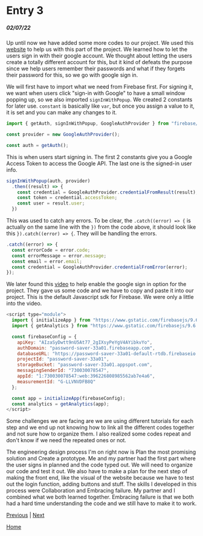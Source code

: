 # Entry 3
##### 02/07/22

Up until now we have added some more codes to our project. We used this [website](https://firebase.google.com/docs/auth/web/google-signin) to help us with this part of the project. We learned how to let the users sign in with their google account. We thought about letting the users create a totally different account for this, but it kind of defeats the purpose since we help users remember their passwords and what if they forgets their password for this, so we go with google sign in.

We will first have to import what we need from Firebase first. For signing it, we want when users click "sign-in with Google" to have a small window popping up, so we also imported `signInWithPopup`. We created 2 constants for later use. `constant` is basically like `var`, but once you assign a value to it, it is set and you can make any changes to it.
```js
import { getAuth, signInWithPopup, GoogleAuthProvider } from "firebase/auth";

const provider = new GoogleAuthProvider();

const auth = getAuth();
```

This is when users start signing in. The first 2 constants give you a Google Access Token to access the Google API. The last one is the signed-in user info.
```js
signInWithPopup(auth, provider)
  .then((result) => {
    const credential = GoogleAuthProvider.credentialFromResult(result);
    const token = credential.accessToken;
    const user = result.user;
  })
```

This was used to catch any errors. To be clear, the `.catch((error) => {` is actually on the same line with the `})` from the code above, it should look like this `}).catch((error) => {`. They will be handling the errors.
```js
.catch((error) => {
  const errorCode = error.code;
  const errorMessage = error.message;
  const email = error.email;
  const credential = GoogleAuthProvider.credentialFromError(error);
});
```

We later found this [video](https://youtu.be/Dbq6yr9XKX8) to help enable the google sign in option for the project. They gave us some code and we have to copy and paste it into our project. This is the default Javascript sdk for Firebase. We were only a little into the video.
```js
<script type="module">
  import { initializeApp } from "https://www.gstatic.com/firebasejs/9.6.6/firebase-app.js";
  import { getAnalytics } from "https://www.gstatic.com/firebasejs/9.6.6/firebase-analytics.js";

  const firebaseConfig = {
    apiKey: "AIzaSyDwtt9nU5At77_2gIXsyPeYgV4AYibkvYo",
    authDomain: "password-saver-33a01.firebaseapp.com",
    databaseURL: "https://password-saver-33a01-default-rtdb.firebaseio.com",
    projectId: "password-saver-33a01",
    storageBucket: "password-saver-33a01.appspot.com",
    messagingSenderId: "730030078547",
    appId: "1:730030078547:web:396226808985562ab7e4a6",
    measurementId: "G-LLVNVDFB8Q"
  };

  const app = initializeApp(firebaseConfig);
  const analytics = getAnalytics(app);
</script>
```
Some challenges we are facing are we are using different tutorials for each step and we end up not knowing how to link all the different codes together and not sure how to organize them. I also realized some codes repeat and don't know if we need the repeated ones or not.

The engineering design process I'm on right now is Plan the most promising solution and Create a prototype. Me and my partner had the first part where the user signs in planned and the code typed out. We will need to organize our code and test it out. We also have to make a plan for the next step of making the front end, like the visual of the website because we have to test out the login function, adding buttons and stuff. The skills I developed in this process were Collaboration and Embracing failure. My partner and I combined what we both learned together. Embracing failure is that we both had a hard time understanding the code and we still have to make it to work.


[Previous](entry02.md) | [Next](entry04.md)

[Home](../README.md)
